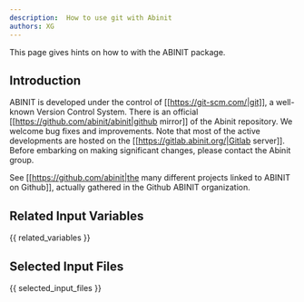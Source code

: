 ```yaml
---
description:  How to use git with Abinit
authors: XG
---
```

<!--- This is the source file for this topics. Can be edited. -->

This page gives hints on how to  with the ABINIT package.

## Introduction

ABINIT is developed under the control of [[https://git-scm.com/|git]], a well-
known Version Control System. There is an official
[[https://github.com/abinit/abinit|github mirror]] of the Abinit repository.
We welcome bug fixes and improvements. Note that most of the active
developments are hosted on the [[https://gitlab.abinit.org/|Gitlab server]].
Before embarking on making significant changes, please contact the Abinit
group.

See [[https://github.com/abinit|the many different projects linked to ABINIT on Github]], 
actually gathered in the Github ABINIT organization.



## Related Input Variables

{{ related_variables }}

## Selected Input Files

{{ selected_input_files }}

